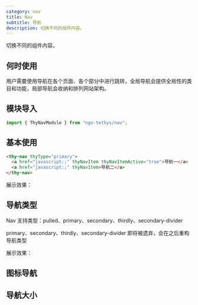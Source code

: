 ```yaml
---
category: nav
title: Nav
subtitle: 导航
description: 切换不同的组件内容。
---
```


<alert>切换不同的组件内容。</alert>

## 何时使用

用户需要使用导航在各个页面、各个部分中进行跳转，全局导航会提供全局性的类目和功能，局部导航会收纳和排列网站架构。

## 模块导入
```ts
import { ThyNavModule } from "ngx-tethys/nav";
```
## 基本使用
```html
<thy-nav thyType="primary">
  <a href="javascript:;" thyNavItem thyNavItemActive="true">导航一</a>
  <a href="javascript:;" thyNavItem>导航二</a>
</thy-nav>
```
展示效果：
<example name="thy-nav-basic-example"></example>

## 导航类型
Nav 支持类型：pulled、primary、secondary、thirdly、secondary-divider

primary、secondary、thirdly、secondary-divider 即将被遗弃，会在之后重构导航类型


展示效果：
<example name="thy-nav-type-example"></example>

## 图标导航

<example name="thy-nav-icon-nav-example"></example>

## 导航大小
<example name="thy-nav-size-example"></example>


